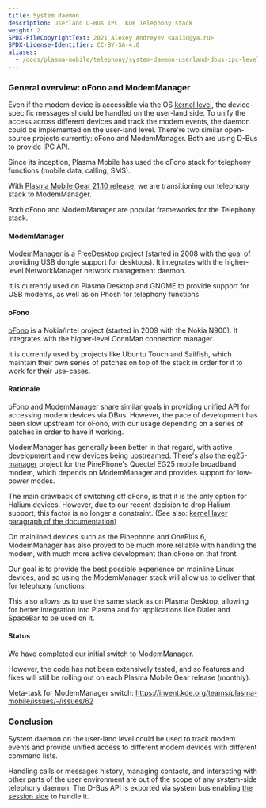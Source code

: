 ```yaml
---
title: System daemon
description: Userland D-Bus IPC, KDE Telephony stack
weight: 2
SPDX-FileCopyrightText: 2021 Alexey Andreyev <aa13q@ya.ru>
SPDX-License-Identifier: CC-BY-SA-4.0
aliases:
  - /docs/plasma-mobile/telephony/system-daemon-userland-dbus-ipc-level/
---
```


### General overview: oFono and ModemManager

Even if the modem device is accessible via the OS [kernel level](../kernel-layer), the device-specific messages should be handled on the user-land side. To unify the access across different devices and track the modem events, the daemon could be implemented on the user-land level. There're two similar open-source projects currently: oFono and ModemManager. Both are using D-Bus to provide IPC API.

Since its inception, Plasma Mobile has used the oFono stack for telephony functions (mobile data, calling, SMS).

With [Plasma Mobile Gear 21.10 release](https://www.plasma-mobile.org/blog/), we are transitioning our telephony stack to ModemManager.

Both oFono and ModemManager are popular frameworks for the Telephony stack.

#### ModemManager

[ModemManager](modem-manager) is a FreeDesktop project (started in 2008 with the goal of providing USB dongle support for desktops).
It integrates with the higher-level NetworkManager network management daemon.

It is currently used on Plasma Desktop and GNOME to provide support for USB modems, as well as on Phosh for telephony functions.

#### oFono

[oFono](ofono) is a Nokia/Intel project (started in 2009 with the Nokia N900).
It integrates with the higher-level ConnMan connection manager.

It is currently used by projects like Ubuntu Touch and Sailfish, which maintain their own series of patches on top of the stack in order for it to work for their use-cases.

#### Rationale

oFono and ModemManager share similar goals in providing unified API for accessing modem devices via DBus.
However, the pace of development has been slow upstream for oFono, with our usage depending on a series of patches in order to have it working.

ModemManager has generally been better in that regard, with active development and new devices being upstreamed. There's also the [eg25-manager](https://gitlab.com/mobian1/eg25-manager) project for the PinePhone's Quectel EG25 mobile broadband modem, which depends on ModemManager and provides support for low-power modes.

The main drawback of switching off oFono, is that it is the only option for Halium devices.
However, due to our recent decision to drop Halium support, this factor is no longer a constraint. (See also: [kernel layer paragraph of the documentation](../kernel-layer))

On mainlined devices such as the Pinephone and OnePlus 6, ModemManager has also proved to be much more reliable with handling the modem, with much more active development than oFono on that front.

Our goal is to provide the best possible experience on mainline Linux devices, and so using the ModemManager stack will allow us to deliver that for telephony functions.

This also allows us to use the same stack as on Plasma Desktop, allowing for better integration into Plasma and for applications like Dialer and SpaceBar to be used on it.

#### Status

We have completed our initial switch to ModemManager. 

However, the code has not been extensively tested, and so features and fixes will still be rolling out on each Plasma Mobile Gear release (monthly).

Meta-task for ModemManager switch: https://invent.kde.org/teams/plasma-mobile/issues/-/issues/62

### Conclusion

System daemon on the user-land level could be used to track modem events and provide unified access to different modem devices with different command lists.

Handling calls or messages history, managing contacts, and interacting with other parts of the user environment are out of the scope of any system-side telephony daemon. The D-Bus API is exported via system bus enabling [the session side](../session-daemon-userland-dbus-ipc-level) to handle it.

